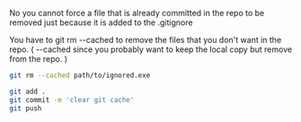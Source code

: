 No you cannot force a file that is already committed in the repo to be removed just because it is added to the .gitignore

You have to git rm --cached to remove the files that you don't want in the repo. ( --cached since you probably want to keep the local copy but remove from the repo. )

```bash
git rm --cached path/to/ignored.exe

git add .
git commit -m 'clear git cache'
git push
```
